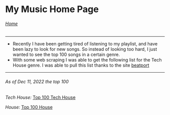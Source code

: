# My Music Home Page

###### [Home](https://eduardo-granados.github.io/)

---

- Recently I have been getting tired of listening to my playlist, and have been lazy to look for new songs. So instead of looking too hard, I just wanted to see the top 100 songs in a certain genre.
- With some web scraping I was able to get the following list for the Tech House genre. I was able to pull this list thanks to the site [beatport](https://www.beatport.com/genre/tech-house/11/top-100)

---

###### As of Dec 11, 2022 the top 100

*Tech House:*
[Top 100 Tech House](top100_TechHouse-2022-12-11.txt)

*House:*
[Top 100 House](top100_House-2022-12-11.txt)

